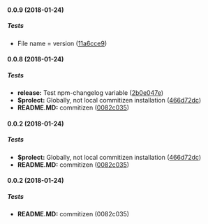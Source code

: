 #### 0.0.9 (2018-01-24)

##### Tests

*  File name = version ([11a6cce9](https://github.com/Kristinita/SashaBranchReleaseIt/commit/11a6cce9eca23d4be42b4cd871e3c4d14683e31a))

#### 0.0.8 (2018-01-24)

##### Tests

* **release:**  Test npm-changelog variable ([2b0e047e](https://github.com/Kristinita/SashaBranchReleaseIt/commit/2b0e047e05a59a7794ec7e373c34550bc71470ec))
* **$prolect:**  Globally, not local commitizen installation ([466d72dc](https://github.com/Kristinita/SashaBranchReleaseIt/commit/466d72dc71f227fd661a8e39d84d0cf63caab6e8))
* **README.MD:**  commitizen ([0082c035](https://github.com/Kristinita/SashaBranchReleaseIt/commit/0082c035c4ced88b21c74e7dfcf3fc318f45440c))

#### 0.0.2 (2018-01-24)

##### Tests

* **$prolect:**  Globally, not local commitizen installation ([466d72dc](https://github.com/Kristinita/SashaBranchReleaseIt/commit/466d72dc71f227fd661a8e39d84d0cf63caab6e8))
* **README.MD:**  commitizen ([0082c035](https://github.com/Kristinita/SashaBranchReleaseIt/commit/0082c035c4ced88b21c74e7dfcf3fc318f45440c))

#### 0.0.2 (2018-01-24)

##### Tests

* **README.MD:**  commitizen (0082c035)

